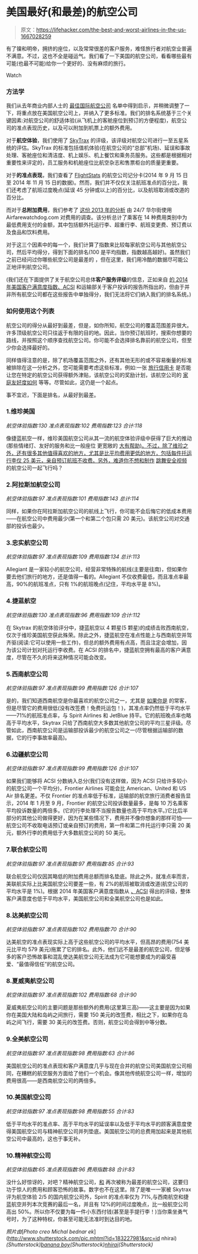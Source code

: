 # 美国最好(和最差)的航空公司

> 原文：<https://lifehacker.com/the-best-and-worst-airlines-in-the-us-1667028259>

有了镍和明帝，拥挤的座位，以及常常很差的客户服务，难怪旅行者对航空业普遍不满意。不过，这也不全是碰运气。我们看了一下美国的航空公司，看看哪些最有可能(也最不可能)给你一个更好的、没有麻烦的旅行。

Watch

### 方法学

我们从去年商业内部人士的 [最佳国际航空公司](http://www.businessinsider.com/the-20-best-airlines-in-the-world-2013-4?op=1) 名单中得到启示，并稍微调整了一下，将重点放在美国航空公司上，并纳入了更多标准。我们的排名系统基于三个关键因素:对航空公司的舒适体验(从飞机上的客舱座位到预订的方便程度)，航空公司的准点表现历史，以及可以附加到机票上的额外费用。

对于**航空体验**，我们使用了 [SkyTrax](http://www.airlinequality.com/StarRanking/star_system.htm) 的评级，该评级对航空公司进行一至五星系统的评估。SkyTrax 的标准包括值机体验(在航空公司的“总部”机场)、延误和事故处理、客舱座位和清洁度、机上娱乐、机上餐饮和乘务员服务。这些都是根据相对重要性来评定的，员工服务和机舱座位比航空杂志和售票柜台的质量更重要。

对于**的准点表现**，我们查看了 [FlightStats](http://www.flightstats.com/go/Home/home.do) 的航空公司记分卡(2014 年 9 月 15 日至 2014 年 11 月 15 日的数据)。然而，我们并不仅仅关注航班准点的百分比，我们还考虑了航班过度晚点(延误 45 分钟或以上)的百分比，以及航班取消或改道的百分比。

而对于**总附加费用**，我们参考了 [这份 2013 年的分析](http://247wallst.com/special-report/2013/02/05/airlines-charging-the-highest-fees/) 由 24/7 华尔街使用 Airfarewatchdog.com 对费用的调查。该分析总计了乘客在 14 种费用类别中为最低费用支付的金额，其中包括额外托运行李、超重行李、航班变更费、预订费以及食品和饮料费用。

对于这三个因素中的每一个，我们计算了指数来比较每家航空公司与其他航空公司，然后平均得分，得到下面的排名(100 是平均指数，指数越高越好)。虽然我们之前已经问过你哪些航空公司是最差的 ，但在这里，我们用冷酷的数据尽可能公正地评判航空公司。

(我们还在下面提供了关于航空公司总体**客户服务评级**的信息，正如来自 [的 2014 年美国客户满意度指数、ACSI](http://www.theacsi.org/index.php?option=com_content&view=article&id=147&catid=&Itemid=212&i=Airlines&sort=Y2014&order=ASC) 和运输部关于客户投诉的报告所指出的，但由于并非所有航空公司都在这些报告中单独得分，我们无法将它们纳入我们的排名系统。)

### 如何使用这个列表

航空公司的得分从最好到最差，但是，如你所知，航空公司的覆盖范围差异很大。许多顶级航空公司只往返于有限的目的地。因此，当你预订航班时，搜索你想要的路线，并按照这个顺序查找航空公司。你可能不会选择排名靠前的航空公司，但至少你会选择最好的。

同样值得注意的是，除了机场覆盖范围之外，还有其他无形的或不容易衡量的标准被排除在这一分析之外，您可能需要考虑这些标准，例如:一张 [旅行信用卡](https://lifehacker.com/the-best-rewards-cards-for-travel-5836134) 是否能让您在特定的航空公司获得额外津贴，该航空公司的奖励计划，该航空公司的 [家庭友好度如何](http://lifehacker.com/the-best-airlines-for-traveling-with-children-1661634377) 等等。尽管如此，这仍是一个起点。

事不宜迟，下面是排名，从最好到最差。

### 1.维珍美国

*航空体验指数:130*
*准点表现指数:102*
*费用指数:123*
*合计:118*

像捷蓝航空一样，维珍美国航空公司从其一流的航空体验评级中获得了巨大的推动(那些情绪灯、友好的服务和比一般座位 更宽敞的 [大有帮助)。不过，除了维珍之外，还有很多其他值得喜欢的地方，尤其是比平均费用更低的地方，包括每件托运行李仅 25 美元，亲自预订航班不收费。另外，难道你不想和制作](https://lifehacker.com/the-most-comfortable-airlines-for-flying-in-coach-1638165604) [跳舞安全视频](https://www.youtube.com/watch?v=DtyfiPIHsIg) 的航空公司一起飞行吗？

### 2.阿拉斯加航空公司

*航空体验指数:97*
*准点表现指数:101*
*费用指数:143*
*总计:114*

同样，如果你在阿拉斯加航空公司的航线上飞行，你可能不会后悔它的低成本费用——在航空公司中费用最少(第一个和第二个包只需 20 美元)。该航空公司对交通部的投诉也最少。

### 3.忠实航空公司

*航空体验指数:97*
*准点表现指数:109*
*费用指数:134*
*总计:113*

Allegiant 是一家较小的航空公司，经营非常特殊的航线(主要是往南)，但如果你要去他们旅行的地方，还是值得一看的。Allegiant 不仅收费最低，而且准点率最高，90%的航班准点，只有 1%的航班晚点(记住，平均水平是 8%)。

### 4.捷蓝航空

*航空体验指数:130*
*准点表现指数:96*
*费用指数:109*
*合计:112*

在 Skytrax 的航空体验评分中，捷蓝航空以 4 颗星(5 颗星)的成绩击败西南航空，仅次于维珍美国航空获此殊荣。除此之外，捷蓝航空在准点性能上与西南航空并驾齐驱(阅读:它可以使用一些工作)，但总的额外费用有点高，而且注定会增加，因为该公司计划对托运行李收费。在 ACSI 的排名中，捷蓝航空拥有最高的客户满意度，尽管在不久的将来这种情况可能会改变。

### 5.西南航空公司

*航空体验指数:97*
*准点表现指数:99*
*费用指数:126*
*合计:107*

是的，我们知道西南航空是你最喜欢的航空公司之一，尤其是 [如果你是](https://lifehacker.com/most-popular-airline-for-frequent-fliers-southwest-air-571110873) 的常客，但是尽管它的费用很低(没有改签费！免费托运包！)，其准点率仍然低于平均水平——71%的航班准点率，与 Spirit Airlines 和 JetBlue 持平。它的航班晚点率也略高于平均水平，Skytrax 只给了西南航空大多数其他航空公司的平均三星评级。尽管如此，西南航空公司是运输部投诉最少的航空公司之一(尽管根据运输部的数据，它的行李事故率最高)。

### 6.边疆航空公司

*航空体验指数:97*
*准点表现指数:99*
*费用指数:126*
*合计:107*

如果我们能够将 ACSI 分数纳入总分(我们没有这样做，因为 ACSI 只给许多较小的航空公司一个平均分)，Frontier Airlines 可能会比 American、United 和 US Air 排名更差。不仅 Frontier 的准点率低于标准，运输部的航空旅行消费者报告显示，2014 年 1 月至 9 月，Frontier 的航空公司投诉数量最多，是每 10 万名乘客平均投诉数量的两倍多。(它的行李处理不当报告数量也高于平均水平。)它比后半部分的其他公司做得更好，因为在某些情况下，费用并不像你想象的那样可怕——航空公司不收取电话预订或亲自预订的费用，第一件和第二件托运行李只需 20 美元，额外行李的费用低于大多数航空公司的 50 美元。

### 7.联合航空公司

*航空体验指数:97*
*准点表现指数:97*
*费用指数:85*
*合计:93*

联合航空公司仅因其略低的附加费用总额而排名垫底。除此之外，就准点率而言，美联航实际上比美国航空公司要差一些，有 2%的航班被取消或改道(航空公司的平均水平是 1%)。根据 2014 年美国客户满意度指数从 [、ACSI](http://www.theacsi.org/index.php?option=com_content&view=article&id=147&catid=&Itemid=212&i=Airlines&sort=Y2014&order=ASC) 得出的评级，整体客户满意度也低于平均水平，美国航空公司和全美航空公司也是如此。

### 8.达美航空公司

*航空体验指数:97*
*准点表现指数:102*
*费用指数:70*
*合计:90*

达美航空的准点表现实际上高于这些航空公司的平均水平，但高昂的费用(754 美元比平均 579 美元)拖累了它的排名。此外，他们远不是最差的航空公司，但足够多的客户恐怖故事和混乱使达美航空公司无法成为它可能想要成为的最受喜爱、“最值得信任”的航空公司。

### 8.夏威夷航空公司

*航空体验指数:97*
*准点表现指数:102*
*费用指数:68*
*合计:90*

夏威夷航空公司的主要问题是那些额外的费用(这里第三高)——这主要是因为如果你在美国大陆和岛屿之间旅行，需要 150 美元的改签费，相比之下，如果你在岛屿之间飞行，需要 30 美元的改签费。否则，航空公司会得到中等分数。

### 9.全美航空公司

*航空体验指数:97*
*准点表现指数:98*
*费用指数:63*
*合计:86*

美国航空公司的准点表现和客户满意度几乎与现在合并的航空公司美国航空公司相同，在糟糕的航空服务方面给了他们一个机会。像其他传统航空公司一样，增加的费用很高——是西南航空公司的两倍多。

### 10.美国航空公司

*航空体验指数:97*
*准点表现指数:98*
*费用指数:55*
*合计:83*

低于平均水平的准点率、高于平均水平的延误率以及低于平均水平的顾客满意度使得美国航空公司与精神航空公司并列垫底。美国航空公司的总费用加起来是其他航空公司中最高的，这也于事无补。

### 10.精神航空公司

*航空体验指数:65*
*准点表现指数:96*
*费用指数:88*
*合计:83*

没什么好惊讶的，对吧？精神航空公司，[和](http://www.businessinsider.com/worst-airlines-to-fly-economy-2013-5#11-spirit-10) 再次被称为最差的航空公司，这要归功于惊人的费用和顾客恐怖的故事。数字也不在这里。除了是唯一一家被 Skytrax 评为航空体验 2/5 的国内航空公司外，Spirit 的准点率仅为 71%,与西南航空和捷蓝航空并列本次竞赛的最后一名，并且有 12%的时间过度晚点，比一般航空公司高出 50%。所以你不仅要为每一件小东西付钱(甚至是手提行李！)当你乘坐勇气号时，为了这种特权，你甚至可能无法准时到达目的地。

*照片由*[*Photo creo Michal bednar ek*](http://www.shutterstock.com/pic.mhtml?id=183227981&src=id nhirai)*(Shutterstock)*[*banana boy*](http://www.shutterstock.com/pic.mhtml?id=140332279&src=id)*(Shutterstock)*[*nhirai*](http://www.shutterstock.com/pic.mhtml?id=231584752&src=id)*(Shutterstock)*